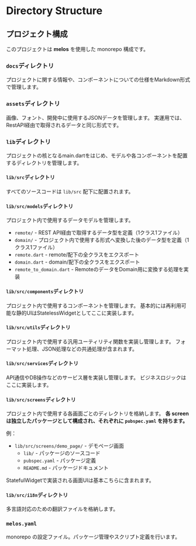 # Directory Structure

## プロジェクト構成

このプロジェクトは **melos** を使用した monorepo 構成です。

### `docs`ディレクトリ
プロジェクトに関する情報や、コンポーネントについての仕様をMarkdown形式で管理します。

### `assets`ディレクトリ
画像、フォント、開発中に使用するJSONデータを管理します。
実運用では、RestAPI経由で取得されるデータと同じ形式です。

### `lib`ディレクトリ
プロジェクトの核となるmain.dartをはじめ、モデルや各コンポーネントを配置するディレクトリを管理します。

#### `lib/src`ディレクトリ
すべてのソースコードは `lib/src` 配下に配置されます。

#### `lib/src/models`ディレクトリ
プロジェクト内で使用するデータモデルを管理します。

- `remote/` - REST API経由で取得するデータ型を定義（1クラス1ファイル）
- `domain/` - プロジェクト内で使用する形式へ変換した後のデータ型を定義（1クラス1ファイル）
- `remote.dart` - remote/配下の全クラスをエクスポート
- `domain.dart` - domain/配下の全クラスをエクスポート
- `remote_to_domain.dart` - RemoteのデータをDomain用に変換する処理を実装

#### `lib/src/components`ディレクトリ
プロジェクト内で使用するコンポーネントを管理します。
基本的には再利用可能な静的UIはStatelessWidgetとしてここに実装します。

#### `lib/src/utils`ディレクトリ
プロジェクト内で使用する汎用ユーティリティ関数を実装し管理します。
フォーマット処理、JSON処理などの共通処理が含まれます。

#### `lib/src/services`ディレクトリ
API通信やDB操作などのサービス層を実装し管理します。
ビジネスロジックはここに実装します。

#### `lib/src/screens`ディレクトリ
プロジェクト内で使用する各画面ごとのディレクトリを格納します。
**各 screen は独立したパッケージとして構成され、それぞれに `pubspec.yaml` を持ちます。**

例：
- `lib/src/screens/demo_page/` - デモページ画面
  - `lib/` - パッケージのソースコード
  - `pubspec.yaml` - パッケージ定義
  - `README.md` - パッケージドキュメント

StatefulWidgetで実装される画面UIは基本こちらに含まれます。

#### `lib/src/i18n`ディレクトリ
多言語対応のための翻訳ファイルを格納します。

### `melos.yaml`
monorepo の設定ファイル。パッケージ管理やスクリプト定義を行います。